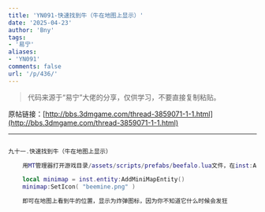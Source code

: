 ```yaml
---
title: 'YN091-快速找到牛（牛在地图上显示）'
date: '2025-04-23'
author: 'Bny'
tags:
- '易宁'
aliases:
- 'YN091'
comments: false
url: '/p/436/'
---
```


> 代码来源于“易宁”大佬的分享，仅供学习，不要直接复制粘贴。

原帖链接：[http://bbs.3dmgame.com/thread-3859071-1-1.html](http://bbs.3dmgame.com/thread-3859071-1-1.html)

---

```lua  

九十一.快速找到牛（牛在地图上显示）

	用MT管理器打开游戏目录/assets/scripts/prefabs/beefalo.lua文件，在inst:AddComponent("inspectable")的下一行插入以下内容：

	local minimap = inst.entity:AddMiniMapEntity()
	minimap:SetIcon( "beemine.png" )

	即可在地图上看到牛的位置，显示为炸弹图标，因为你不知道它什么时候会发狂

```  

